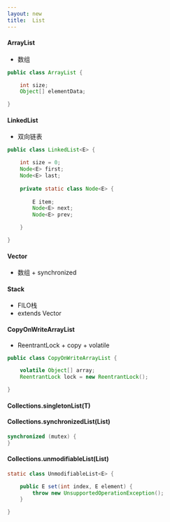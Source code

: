 ```yaml
---
layout: new
title:  List
---
```


#### ArrayList

* 数组

```java
public class ArrayList {

    int size;
    Object[] elementData;

}
```

#### LinkedList

* 双向链表

```java
public class LinkedList<E> {

    int size = 0;
    Node<E> first;
    Node<E> last;
    
    private static class Node<E> {
    
        E item;
        Node<E> next;
        Node<E> prev;

    }

}
```

#### Vector

* 数组 + synchronized

#### Stack

* FILO栈
* extends Vector

#### CopyOnWriteArrayList

* ReentrantLock + copy + volatile

```java
public class CopyOnWriteArrayList {

    volatile Object[] array;
    ReentrantLock lock = new ReentrantLock();

}
```

#### Collections.singletonList(T)

#### Collections.synchronizedList(List)

```java
synchronized (mutex) {
}
```

#### Collections.unmodifiableList(List)

```java
static class UnmodifiableList<E> {

    public E set(int index, E element) {
        throw new UnsupportedOperationException();
    }

}
```
